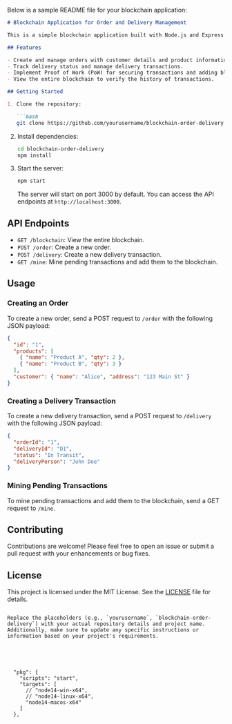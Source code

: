 Below is a sample README file for your blockchain application:

```markdown
# Blockchain Application for Order and Delivery Management

This is a simple blockchain application built with Node.js and Express.js for managing orders and deliveries. It uses Proof of Work (PoW) for securing transactions and maintaining the integrity of the blockchain.

## Features

- Create and manage orders with customer details and product information.
- Track delivery status and manage delivery transactions.
- Implement Proof of Work (PoW) for securing transactions and adding blocks to the blockchain.
- View the entire blockchain to verify the history of transactions.

## Getting Started

1. Clone the repository:

   ```bash
   git clone https://github.com/yourusername/blockchain-order-delivery.git
   ```

2. Install dependencies:

   ```bash
   cd blockchain-order-delivery
   npm install
   ```

3. Start the server:

   ```bash
   npm start
   ```

   The server will start on port 3000 by default. You can access the API endpoints at `http://localhost:3000`.

## API Endpoints

- `GET /blockchain`: View the entire blockchain.
- `POST /order`: Create a new order.
- `POST /delivery`: Create a new delivery transaction.
- `GET /mine`: Mine pending transactions and add them to the blockchain.

## Usage

### Creating an Order

To create a new order, send a POST request to `/order` with the following JSON payload:

```json
{
  "id": "1",
  "products": [
    { "name": "Product A", "qty": 2 },
    { "name": "Product B", "qty": 3 }
  ],
  "customer": { "name": "Alice", "address": "123 Main St" }
}
```

### Creating a Delivery Transaction

To create a new delivery transaction, send a POST request to `/delivery` with the following JSON payload:

```json
{
  "orderId": "1",
  "deliveryId": "D1",
  "status": "In Transit",
  "deliveryPerson": "John Doe"
}
```

### Mining Pending Transactions

To mine pending transactions and add them to the blockchain, send a GET request to `/mine`.

## Contributing

Contributions are welcome! Please feel free to open an issue or submit a pull request with your enhancements or bug fixes.

## License

This project is licensed under the MIT License. See the [LICENSE](LICENSE) file for details.
```

Replace the placeholders (e.g., `yourusername`, `blockchain-order-delivery`) with your actual repository details and project name. Additionally, make sure to update any specific instructions or information based on your project's requirements.





  "pkg": {
    "scripts": "start",
    "targets": [
      // "node14-win-x64",
      // "node14-linux-x64",
      "node14-macos-x64"
    ]
  },